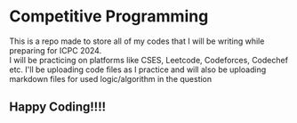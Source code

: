 # Competitive Programming
This is a repo made to store all of my codes that I will be writing while preparing for ICPC 2024.<br>
I will be practicing on platforms like CSES, Leetcode, Codeforces, Codechef etc. I'll be uploading code files as I practice and will also be uploading markdown files for used logic/algorithm in the question<br>
## Happy Coding!!!!
